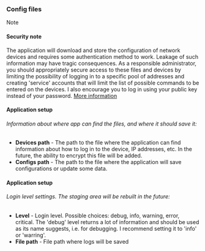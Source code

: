 ### Config files
> [!NOTE]
> #### Security note
> The application will download and store the configuration of network devices and requires some authentication method to work. Leakage of such information may have tragic consequences. As a responsible administrator, you should appropriately secure access to these files and devices by limiting the possibility of logging in to a specific pool of addresses and creating 'service' accounts that will limit the list of possible commands to be entered on the devices. I also encourage you to log in using your public key instead of your password.
> [More information](./docs/security_safety_tips)

#### Application setup
###### Information about where app can find the files, and where it should save it:
- **Devices path** - The path to the file where the application can find information about how to log in to the device, IP addresses, etc. In the future, the ability to encrypt this file will be added.
- **Configs path** - The path to the file where the application will save configurations or update some data.

#### Application setup
###### Login level settings. The staging area will be rebuilt in the future:
- **Level** - Login level. Possible choices: debug, info, warning, error, critical. The 'debug' level returns a lot of information and should be used as its name suggests, i.e. for debugging. I recommend setting it to 'info' or 'warring'.
- **File path** - File path where logs will be saved
